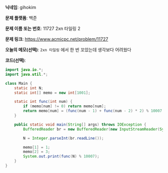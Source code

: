 **닉네임**: gihokim

**문제 플랫폼**: 백준

**문제 이름 또는 번호**: 11727 2xn 타일링 2

**문제 링크**: https://www.acmicpc.net/problem/11727

**오늘의 메모(선택)**: `2xn 타일링` 에서 한 번 꼬았는데 생각보다 어려웠다

**코드(선택)**:

```java
import java.io.*;
import java.util.*;

class Main {
	static int N;
	static int[] memo = new int[1001];

	static int func(int num) {
		if (memo[num] != 0) return memo[num];
		return memo[num] = (func(num - 1) + func(num - 2) * 2) % 10007;
	}

	public static void main(String[] args) throws IOException {
		BufferedReader br = new BufferedReader(new InputStreamReader(System.in));

		N = Integer.parseInt(br.readLine());

		memo[1] = 1;
		memo[2] = 3;
		System.out.print(func(N) % 10007);
	}
}
```
